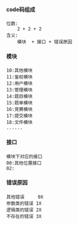 #### code码组成

    位数:
        2 + 2 + 2
    含义:
        模块  + 接口 + 错误原因

#### 模块

    10:其他模块
    11:鉴权模块
    12:用户模块
    13:管理模块
    14:题目模块
    15:题单模块
    16:竞赛模块
    17:提交模块
    18:文件模块
    ......

#### 接口

    模块下对应的接口
    00:其他位置接口
    02:

#### 错误原因

    其他错误     0X
    参数类的错误 1X
    逻辑类的错误 2X
    不存在的错误 3X